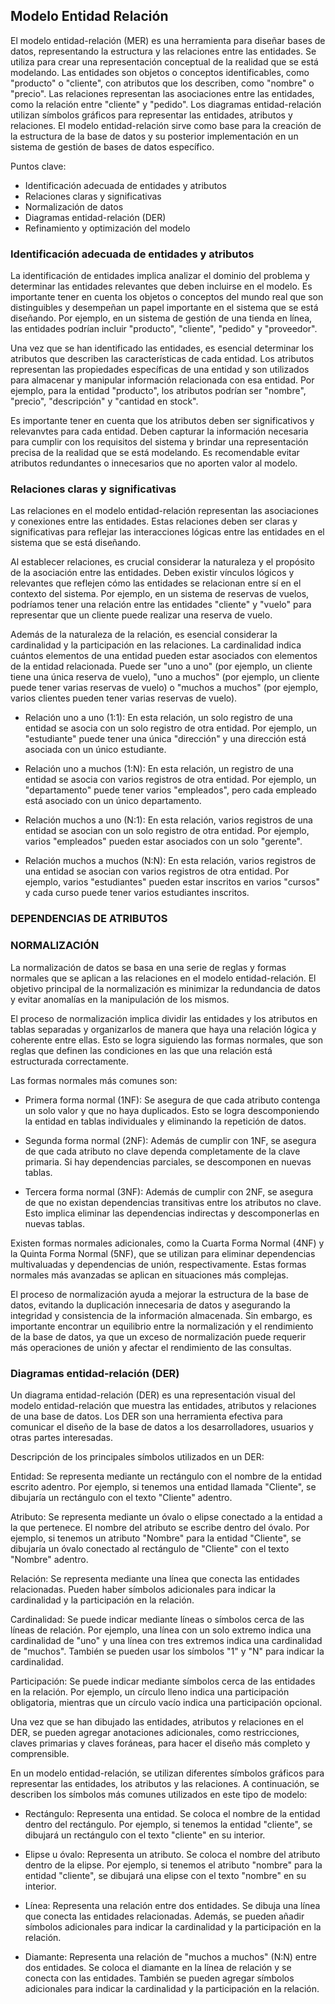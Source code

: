 ## Modelo Entidad Relación

El modelo entidad-relación (MER) es una herramienta para diseñar bases de datos, representando la estructura y las relaciones entre las entidades. Se utiliza para crear una representación conceptual de la realidad que se está modelando. Las entidades son objetos o conceptos identificables, como "producto" o "cliente", con atributos que los describen, como "nombre" o "precio". Las relaciones representan las asociaciones entre las entidades, como la relación entre "cliente" y "pedido". Los diagramas entidad-relación utilizan símbolos gráficos para representar las entidades, atributos y relaciones. El modelo entidad-relación sirve como base para la creación de la estructura de la base de datos y su posterior implementación en un sistema de gestión de bases de datos específico.

Puntos clave:

- Identificación adecuada de entidades y atributos
- Relaciones claras y significativas
- Normalización de datos
- Diagramas entidad-relación (DER)
- Refinamiento y optimización del modelo

### Identificación adecuada de entidades y atributos

La identificación de entidades implica analizar el dominio del problema y determinar las entidades relevantes que deben incluirse en el modelo. Es importante tener en cuenta los objetos o conceptos del mundo real que son distinguibles y desempeñan un papel importante en el sistema que se está diseñando. Por ejemplo, en un sistema de gestión de una tienda en línea, las entidades podrían incluir "producto", "cliente", "pedido" y "proveedor".

Una vez que se han identificado las entidades, es esencial determinar los atributos que describen las características de cada entidad. Los atributos representan las propiedades específicas de una entidad y son utilizados para almacenar y manipular información relacionada con esa entidad. Por ejemplo, para la entidad "producto", los atributos podrían ser "nombre", "precio", "descripción" y "cantidad en stock".

Es importante tener en cuenta que los atributos deben ser significativos y relevanvtes para cada entidad. Deben capturar la información necesaria para cumplir con los requisitos del sistema y brindar una representación precisa de la realidad que se está modelando. Es recomendable evitar atributos redundantes o innecesarios que no aporten valor al modelo.

### Relaciones claras y significativas

Las relaciones en el modelo entidad-relación representan las asociaciones y conexiones entre las entidades. Estas relaciones deben ser claras y significativas para reflejar las interacciones lógicas entre las entidades en el sistema que se está diseñando.

Al establecer relaciones, es crucial considerar la naturaleza y el propósito de la asociación entre las entidades. Deben existir vínculos lógicos y relevantes que reflejen cómo las entidades se relacionan entre sí en el contexto del sistema. Por ejemplo, en un sistema de reservas de vuelos, podríamos tener una relación entre las entidades "cliente" y "vuelo" para representar que un cliente puede realizar una reserva de vuelo.

Además de la naturaleza de la relación, es esencial considerar la cardinalidad y la participación en las relaciones. La cardinalidad indica cuántos elementos de una entidad pueden estar asociados con elementos de la entidad relacionada. Puede ser "uno a uno" (por ejemplo, un cliente tiene una única reserva de vuelo), "uno a muchos" (por ejemplo, un cliente puede tener varias reservas de vuelo) o "muchos a muchos" (por ejemplo, varios clientes pueden tener varias reservas de vuelo).

- Relación uno a uno (1:1): En esta relación, un solo registro de una entidad se asocia con un solo registro de otra entidad. Por ejemplo, un "estudiante" puede tener una única "dirección" y una dirección está asociada con un único estudiante.

- Relación uno a muchos (1:N): En esta relación, un registro de una entidad se asocia con varios registros de otra entidad. Por ejemplo, un "departamento" puede tener varios "empleados", pero cada empleado está asociado con un único departamento.

- Relación muchos a uno (N:1): En esta relación, varios registros de una entidad se asocian con un solo registro de otra entidad. Por ejemplo, varios "empleados" pueden estar asociados con un solo "gerente".

- Relación muchos a muchos (N:N): En esta relación, varios registros de una entidad se asocian con varios registros de otra entidad. Por ejemplo, varios "estudiantes" pueden estar inscritos en varios "cursos" y cada curso puede tener varios estudiantes inscritos.

### DEPENDENCIAS DE ATRIBUTOS

### NORMALIZACIÓN

La normalización de datos se basa en una serie de reglas y formas normales que se aplican a las relaciones en el modelo entidad-relación. El objetivo principal de la normalización es minimizar la redundancia de datos y evitar anomalías en la manipulación de los mismos.

El proceso de normalización implica dividir las entidades y los atributos en tablas separadas y organizarlos de manera que haya una relación lógica y coherente entre ellas. Esto se logra siguiendo las formas normales, que son reglas que definen las condiciones en las que una relación está estructurada correctamente.

Las formas normales más comunes son:

- Primera forma normal (1NF): Se asegura de que cada atributo contenga un solo valor y que no haya duplicados. Esto se logra descomponiendo la entidad en tablas individuales y eliminando la repetición de datos.

- Segunda forma normal (2NF): Además de cumplir con 1NF, se asegura de que cada atributo no clave dependa completamente de la clave primaria. Si hay dependencias parciales, se descomponen en nuevas tablas.

- Tercera forma normal (3NF): Además de cumplir con 2NF, se asegura de que no existan dependencias transitivas entre los atributos no clave. Esto implica eliminar las dependencias indirectas y descomponerlas en nuevas tablas.

Existen formas normales adicionales, como la Cuarta Forma Normal (4NF) y la Quinta Forma Normal (5NF), que se utilizan para eliminar dependencias multivaluadas y dependencias de unión, respectivamente. Estas formas normales más avanzadas se aplican en situaciones más complejas.

El proceso de normalización ayuda a mejorar la estructura de la base de datos, evitando la duplicación innecesaria de datos y asegurando la integridad y consistencia de la información almacenada. Sin embargo, es importante encontrar un equilibrio entre la normalización y el rendimiento de la base de datos, ya que un exceso de normalización puede requerir más operaciones de unión y afectar el rendimiento de las consultas.

### Diagramas entidad-relación (DER)

Un diagrama entidad-relación (DER) es una representación visual del modelo entidad-relación que muestra las entidades, atributos y relaciones de una base de datos. Los DER son una herramienta efectiva para comunicar el diseño de la base de datos a los desarrolladores, usuarios y otras partes interesadas.

Descripción de los principales símbolos utilizados en un DER:

Entidad: Se representa mediante un rectángulo con el nombre de la entidad escrito adentro. Por ejemplo, si tenemos una entidad llamada "Cliente", se dibujaría un rectángulo con el texto "Cliente" adentro.

Atributo: Se representa mediante un óvalo o elipse conectado a la entidad a la que pertenece. El nombre del atributo se escribe dentro del óvalo. Por ejemplo, si tenemos un atributo "Nombre" para la entidad "Cliente", se dibujaría un óvalo conectado al rectángulo de "Cliente" con el texto "Nombre" adentro.

Relación: Se representa mediante una línea que conecta las entidades relacionadas. Pueden haber símbolos adicionales para indicar la cardinalidad y la participación en la relación.

Cardinalidad: Se puede indicar mediante líneas o símbolos cerca de las líneas de relación. Por ejemplo, una línea con un solo extremo indica una cardinalidad de "uno" y una línea con tres extremos indica una cardinalidad de "muchos". También se pueden usar los símbolos "1" y "N" para indicar la cardinalidad.

Participación: Se puede indicar mediante símbolos cerca de las entidades en la relación. Por ejemplo, un círculo lleno indica una participación obligatoria, mientras que un círculo vacío indica una participación opcional.

Una vez que se han dibujado las entidades, atributos y relaciones en el DER, se pueden agregar anotaciones adicionales, como restricciones, claves primarias y claves foráneas, para hacer el diseño más completo y comprensible.

En un modelo entidad-relación, se utilizan diferentes símbolos gráficos para representar las entidades, los atributos y las relaciones. A continuación, se describen los símbolos más comunes utilizados en este tipo de modelo:

- Rectángulo: Representa una entidad. Se coloca el nombre de la entidad dentro del rectángulo. Por ejemplo, si tenemos la entidad "cliente", se dibujará un rectángulo con el texto "cliente" en su interior.

- Elipse u óvalo: Representa un atributo. Se coloca el nombre del atributo dentro de la elipse. Por ejemplo, si tenemos el atributo "nombre" para la entidad "cliente", se dibujará una elipse con el texto "nombre" en su interior.

- Línea: Representa una relación entre dos entidades. Se dibuja una línea que conecta las entidades relacionadas. Además, se pueden añadir símbolos adicionales para indicar la cardinalidad y la participación en la relación.

- Diamante: Representa una relación de "muchos a muchos" (N:N) entre dos entidades. Se coloca el diamante en la línea de relación y se conecta con las entidades. También se pueden agregar símbolos adicionales para indicar la cardinalidad y la participación en la relación.



